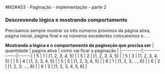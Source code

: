 #M2#A53 - Paginação - implementação - parte 2


### Descrevendo lógica e mostrando comportamento
Precisamos sempre mostrar os três números próximos da página ativa, página inicial, página final e os números excedentes colocaremos o`...`


**Mostrando a lógica e o comportamento da paginação que precisa ser**
| quantidade   |      pagina ativa      |  como vai ficar a paginação |
|----------|:-------------:|------:|
| 5 | 1 | [1, 2, 3, 4, 5] |
| 5 | 2 | [1, 2, 3, 4, 5] |
| 5 | 3 | [1, 2, 3, 4, 5] |
| 5 | 4 | [1, 2, 3, 4, 5] |
| 5 | 5 | [1, 2, 3, 4, 5] |
| 6 | 1 | [1, 2, 3, ..., 6] |
| 6 | 2 | [1, 2, 3, ..., 6] |
| 6 | 3 | [1, 2, 3, 4, 5, 6] |
